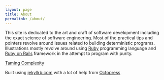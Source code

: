 ```yaml
---
layout: page
title: About
permalink: /about/
---
```

This site is dedicated to the art and craft of software development including the exact science of software engineering. Most of the practical tips and pointers revolve around issues related to building deterministic programs. Illustrations mostly revolve around using [Ruby](https://www.ruby-lang.org/en/) programming language and [Ruby on Rails](http://rubyonrails.org/) framework in the attempt to program with purity.

<a class="page-link" href="/Taming Complexity.html">Taming Complexity</a>

Built using [jekyllrb.com](http://jekyllrb.com/) with a lot of help from [Octopress](https://github.com/octopress/octopress/blob/master/README.md).